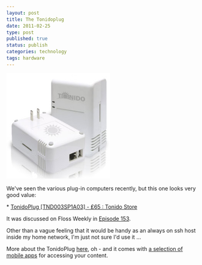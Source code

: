 ```yaml
--- 
layout: post 
title: The Tonidoplug
date: 2011-02-25
type: post 
published: true 
status: publish
categories: technology
tags: hardware
---
```


<img src="/assets/TonidoPlug.jpg" class="image-right" alt="The TonidoPlug">

We've seen the various plug-in computers recently, but this one looks
very good value:

 * [TonidoPlug [TND003SP1A03] - ₤65 : Tonido Store](https://store.tonido.com/index.php?main_page=product_info&cPath=1&products_id=1&zenid=cd8a2874aa1ce7a5db27eb22ed0ba120)

<!--more-->

It was discussed on Floss Weekly in [Episode 153](http://twit.tv/floss153 "Floss Weekly Episode 153").

Other than a vague feeling that it would be handy as an always on ssh
host inside my home network, I'm just not sure I'd use it ...

More about the TonidoPlug [here](http://www.tonidoplug.com/tonido_plug.html "The TonidoPlug"), oh - and it comes with [a selection of mobile apps](http://www.tonido.com/mobile.html "Tonido Mobile Applications")
for accessing your content.

